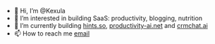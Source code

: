 - 👋 Hi, I’m @Kexula
- 👀 I’m interested in building SaaS: productivity, blogging, nutrition
- 🌱 I’m currently building [hints.so](https://hints.so), [productivity-ai.net](https://productivity-ai.net) and [crmchat.ai](https://crmchat.ai)
- 📫 How to reach me [email](mailto:nolabeld@gmail.com)

